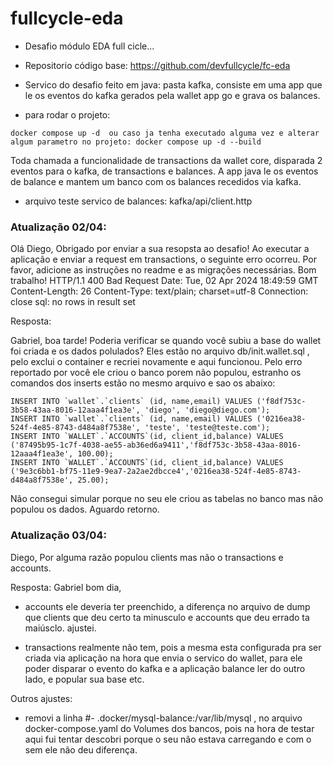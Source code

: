 # fullcycle-eda


- Desafio módulo EDA full cicle...

- Repositorio código base: https://github.com/devfullcycle/fc-eda

- Servico do desafio feito em java: pasta kafka, consiste em uma app que le os eventos do kafka gerados pela wallet app go e grava os balances.

- para rodar o projeto:

```
docker compose up -d  ou caso ja tenha executado alguma vez e alterar algum parametro no projeto: docker compose up -d --build
```

Toda chamada a funcionalidade de transactions da wallet core, disparada 2 eventos para o kafka, de transactions e balances. A app java le os eventos de balance e mantem um banco  com os balances recedidos via kafka. 


- arquivo teste servico de balances: kafka/api/client.http

### Atualização 02/04:

Olá Diego,
Obrigado por enviar a sua resopsta ao desafio!
Ao executar a aplicação e enviar a request em transactions, o seguinte erro ocorreu. Por favor, adicione as instruções no readme e as migrações necessárias.
Bom trabalho!
HTTP/1.1 400 Bad Request Date: Tue, 02 Apr 2024 18:49:59 GMT Content-Length: 26 Content-Type: text/plain; charset=utf-8 Connection: close sql: no rows in result set

Resposta:

Gabriel, boa tarde! Poderia verificar se quando você subiu a base do wallet foi criada e os dados polulados? Eles estão no arquivo db/init.wallet.sql , pelo exclui o container e recriei novamente e aqui funcionou. Pelo erro reportado por você ele criou o banco porem não populou, estranho os comandos dos inserts estão no mesmo arquivo e sao os abaixo:

```
INSERT INTO `wallet`.`clients` (id, name,email) VALUES ('f8df753c-3b58-43aa-8016-12aaa4f1ea3e', 'diego', 'diego@diego.com');
INSERT INTO `wallet`.`clients` (id, name,email) VALUES ('0216ea38-524f-4e85-8743-d484a8f7538e', 'teste', 'teste@teste.com');
INSERT INTO `WALLET`.`ACCOUNTS`(id, client_id,balance) VALUES ('87495b95-1c7f-4038-ae55-ab36ed6a9411','f8df753c-3b58-43aa-8016-12aaa4f1ea3e', 100.00);
INSERT INTO `WALLET`.`ACCOUNTS`(id, client_id,balance) VALUES ('9e3c6bb1-bf75-11e9-9ea7-2a2ae2dbcce4','0216ea38-524f-4e85-8743-d484a8f7538e', 25.00);
```

Não consegui simular porque no seu ele criou as tabelas no banco mas não populou os dados. Aguardo retorno.


### Atualização 03/04:

Diego,
Por alguma razão populou clients mas não o transactions e accounts.


Resposta:
Gabriel bom dia, 

- accounts ele deveria ter preenchido, a diferença no arquivo de dump que clients que deu certo ta minusculo e accounts que deu errado ta maiúsclo. ajustei.

- transactions realmente não tem, pois a mesma esta configurada pra ser criada via aplicação na hora que envia o servico do wallet, para ele poder disparar o evento do kafka e a aplicação balance ler do outro lado, e popular sua base etc.

Outros ajustes:
- removi a linha #- .docker/mysql-balance:/var/lib/mysql , no arquivo docker-compose.yaml do Volumes dos bancos, pois na hora de testar aqui fui tentar descobri porque o seu não estava carregando e com o sem ele não deu diferença.
